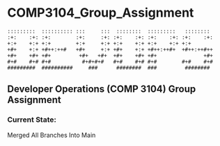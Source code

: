 # COMP3104_Group_Assignment
```
:::::::::  :::::::::: :::     :::  ::::::::  :::::::::   ::::::::  
:+:    :+: :+:        :+:     :+: :+:    :+: :+:    :+: :+:    :+: 
+:+    +:+ +:+        +:+     +:+ +:+    +:+ +:+    +:+ +:+        
+#+    +:+ +#++:++#   +#+     +:+ +#+    +:+ +#++:++#+  +#++:++#++ 
+#+    +#+ +#+         +#+   +#+  +#+    +#+ +#+               +#+ 
#+#    #+# #+#          #+#+#+#   #+#    #+# #+#        #+#    #+# 
#########  ##########     ###      ########  ###         ########  
```
Developer Operations (COMP 3104) Group Assignment 
---
### Current State:
Merged All Branches Into Main
